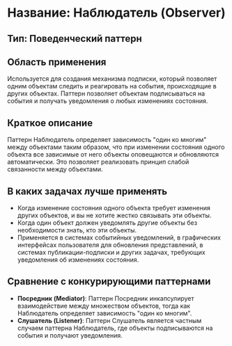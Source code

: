 # Название: Наблюдатель (Observer)

## Тип: Поведенческий паттерн

## Область применения
Используется для создания механизма подписки, который позволяет одним объектам следить и реагировать на события, 
происходящие в других объектах. Паттерн позволяет объектам подписываться на события и получать уведомления о любых 
изменениях состояния.

## Краткое описание
Паттерн Наблюдатель определяет зависимость "один ко многим" между объектами таким образом, что при изменении состояния 
одного объекта все зависимые от него объекты оповещаются и обновляются автоматически. Это позволяет реализовать принцип 
слабой связанности между объектами.

## В каких задачах лучше применять
- Когда изменение состояния одного объекта требует изменения других объектов, и вы не хотите жестко связывать эти объекты.
- Когда один объект должен уведомлять другие объекты без необходимости знать, кто эти объекты.
- Применяется в системах событийных уведомлений, в графических интерфейсах пользователя для обновления представлений, 
  в системах публикации-подписки и других задачах, требующих уведомления об изменениях состояния.

## Сравнение с конкурирующими паттернами
- **Посредник (Mediator)**: Паттерн Посредник инкапсулирует взаимодействие между множеством объектов, тогда как 
    Наблюдатель определяет зависимость "один ко многим".
- **Слушатель (Listener)**: Паттерн Слушатель является частным случаем паттерна Наблюдатель, где объекты подписываются 
    на события и получают уведомления.
